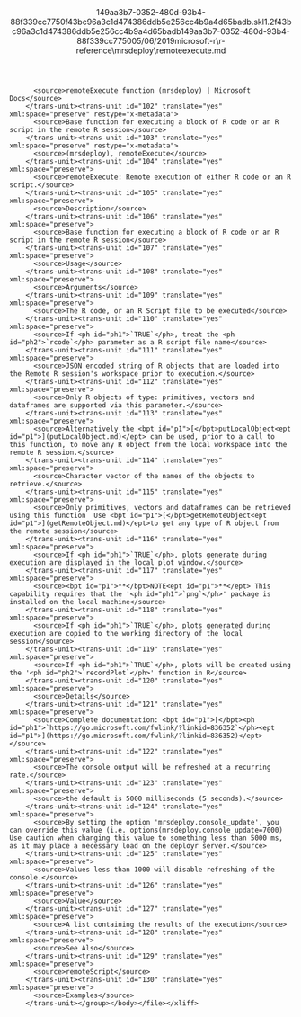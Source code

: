<?xml version="1.0"?><xliff version="1.2" xmlns="urn:oasis:names:tc:xliff:document:1.2" xmlns:xsi="http://www.w3.org/2001/XMLSchema-instance" xsi:schemaLocation="urn:oasis:names:tc:xliff:document:1.2 xliff-core-1.2-transitional.xsd"><file datatype="xml" original="remoteexecute.md" source-language="en-US" target-language="en-US"><header><tool tool-id="mdxliff" tool-name="mdxliff" tool-version="1.0-1931010" tool-company="Microsoft" /><xliffext:skl_file_name xmlns:xliffext="urn:microsoft:content:schema:xliffextensions">149aa3b7-0352-480d-93b4-88f339cc7750f43bc96a3c1d474386ddb5e256cc4b9a4d65badb.skl</xliffext:skl_file_name><xliffext:version xmlns:xliffext="urn:microsoft:content:schema:xliffextensions">1.2</xliffext:version><xliffext:ms.openlocfilehash xmlns:xliffext="urn:microsoft:content:schema:xliffextensions">f43bc96a3c1d474386ddb5e256cc4b9a4d65badb</xliffext:ms.openlocfilehash><xliffext:ms.sourcegitcommit xmlns:xliffext="urn:microsoft:content:schema:xliffextensions">149aa3b7-0352-480d-93b4-88f339cc7750</xliffext:ms.sourcegitcommit><xliffext:ms.lasthandoff xmlns:xliffext="urn:microsoft:content:schema:xliffextensions">05/06/2019</xliffext:ms.lasthandoff><xliffext:ms.openlocfilepath xmlns:xliffext="urn:microsoft:content:schema:xliffextensions">microsoft-r\r-reference\mrsdeploy\remoteexecute.md</xliffext:ms.openlocfilepath></header><body><group id="content" extype="content"><trans-unit id="101" translate="yes" xml:space="preserve" restype="x-metadata">
          <source>remoteExecute function (mrsdeploy) | Microsoft Docs</source>
        </trans-unit><trans-unit id="102" translate="yes" xml:space="preserve" restype="x-metadata">
          <source>Base function for executing a block of R code or an R script in the remote R session</source>
        </trans-unit><trans-unit id="103" translate="yes" xml:space="preserve" restype="x-metadata">
          <source>(mrsdeploy), remoteExecute</source>
        </trans-unit><trans-unit id="104" translate="yes" xml:space="preserve">
          <source>remoteExecute: Remote execution of either R code or an R script.</source>
        </trans-unit><trans-unit id="105" translate="yes" xml:space="preserve">
          <source>Description</source>
        </trans-unit><trans-unit id="106" translate="yes" xml:space="preserve">
          <source>Base function for executing a block of R code or an R script in the remote R session</source>
        </trans-unit><trans-unit id="107" translate="yes" xml:space="preserve">
          <source>Usage</source>
        </trans-unit><trans-unit id="108" translate="yes" xml:space="preserve">
          <source>Arguments</source>
        </trans-unit><trans-unit id="109" translate="yes" xml:space="preserve">
          <source>The R code, or an R Script file to be executed</source>
        </trans-unit><trans-unit id="110" translate="yes" xml:space="preserve">
          <source>If <ph id="ph1">`TRUE`</ph>, treat the <ph id="ph2">`rcode`</ph> parameter as a R script file name</source>
        </trans-unit><trans-unit id="111" translate="yes" xml:space="preserve">
          <source>JSON encoded string of R objects that are loaded into the Remote R session's workspace prior to execution.</source>
        </trans-unit><trans-unit id="112" translate="yes" xml:space="preserve">
          <source>Only R objects of type: primitives, vectors and dataframes are supported via this parameter.</source>
        </trans-unit><trans-unit id="113" translate="yes" xml:space="preserve">
          <source>Alternatively the <bpt id="p1">[</bpt>putLocalObject<ept id="p1">](putLocalObject.md)</ept> can be used, prior to a call to this function, to move any R object from the local workspace into the  remote R session.</source>
        </trans-unit><trans-unit id="114" translate="yes" xml:space="preserve">
          <source>Character vector of the names of the objects to retrieve.</source>
        </trans-unit><trans-unit id="115" translate="yes" xml:space="preserve">
          <source>Only primitives, vectors and dataframes can be retrieved using this function  Use <bpt id="p1">[</bpt>getRemoteObject<ept id="p1">](getRemoteObject.md)</ept>to get any type of R object from the remote session</source>
        </trans-unit><trans-unit id="116" translate="yes" xml:space="preserve">
          <source>If <ph id="ph1">`TRUE`</ph>, plots generate during execution are displayed in the local plot window.</source>
        </trans-unit><trans-unit id="117" translate="yes" xml:space="preserve">
          <source><bpt id="p1">**</bpt>NOTE<ept id="p1">**</ept> This capability requires that the '<ph id="ph1">`png`</ph>' package is installed on the local machine</source>
        </trans-unit><trans-unit id="118" translate="yes" xml:space="preserve">
          <source>If <ph id="ph1">`TRUE`</ph>, plots generated during execution are copied to the working directory of the local session</source>
        </trans-unit><trans-unit id="119" translate="yes" xml:space="preserve">
          <source>If <ph id="ph1">`TRUE`</ph>, plots will be created using the '<ph id="ph2">`recordPlot`</ph>' function in R</source>
        </trans-unit><trans-unit id="120" translate="yes" xml:space="preserve">
          <source>Details</source>
        </trans-unit><trans-unit id="121" translate="yes" xml:space="preserve">
          <source>Complete documentation: <bpt id="p1">[</bpt><ph id="ph1">`https://go.microsoft.com/fwlink/?linkid=836352`</ph><ept id="p1">](https://go.microsoft.com/fwlink/?linkid=836352)</ept></source>
        </trans-unit><trans-unit id="122" translate="yes" xml:space="preserve">
          <source>The console output will be refreshed at a recurring rate.</source>
        </trans-unit><trans-unit id="123" translate="yes" xml:space="preserve">
          <source>the default is 5000 milliseconds (5 seconds).</source>
        </trans-unit><trans-unit id="124" translate="yes" xml:space="preserve">
          <source>By setting the option 'mrsdeploy.console_update', you can override this value (i.e. options(mrsdeploy.console_update=7000) Use caution when changing this value to something less than 5000 ms, as it may place a necessary load on the deployr server.</source>
        </trans-unit><trans-unit id="125" translate="yes" xml:space="preserve">
          <source>Values less than 1000 will disable refreshing of the console.</source>
        </trans-unit><trans-unit id="126" translate="yes" xml:space="preserve">
          <source>Value</source>
        </trans-unit><trans-unit id="127" translate="yes" xml:space="preserve">
          <source>A list containing the results of the execution</source>
        </trans-unit><trans-unit id="128" translate="yes" xml:space="preserve">
          <source>See Also</source>
        </trans-unit><trans-unit id="129" translate="yes" xml:space="preserve">
          <source>remoteScript</source>
        </trans-unit><trans-unit id="130" translate="yes" xml:space="preserve">
          <source>Examples</source>
        </trans-unit></group></body></file></xliff>